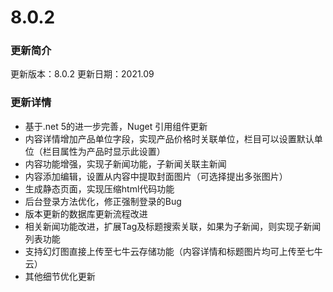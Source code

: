 # 8.0.2

### 更新简介

更新版本：8.0.2  更新日期：2021.09

### 更新详情

* 基于.net 5的进一步完善，Nuget 引用组件更新
* 内容详情增加产品单位字段，实现产品价格时关联单位，栏目可以设置默认单位（栏目属性为产品时显示此设置）
* 内容功能增强，实现子新闻功能，子新闻关联主新闻
* 内容添加编辑，设置从内容中提取封面图片（可选择提出多张图片）
* 生成静态页面，实现压缩html代码功能
* 后台登录方法优化，修正强制登录的Bug
* 版本更新的数据库更新流程改进
* 相关新闻功能改进，扩展Tag及标题搜索关联，如果为子新闻，则实现子新闻列表功能
* 支持幻灯图直接上传至七牛云存储功能（内容详情和标题图片均可上传至七牛云）
* 其他细节优化更新